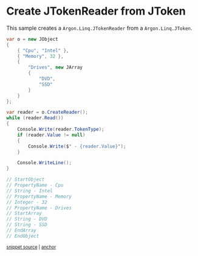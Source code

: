 # Create JTokenReader from JToken

This sample creates a `Argon.Linq.JTokenReader` from a `Argon.Linq.JToken`.

<!-- snippet: CreateReader -->
<a id='snippet-createreader'></a>
```cs
var o = new JObject
{
    { "Cpu", "Intel" },
    { "Memory", 32 },
    {
        "Drives", new JArray
        {
            "DVD",
            "SSD"
        }
    }
};

var reader = o.CreateReader();
while (reader.Read())
{
    Console.Write(reader.TokenType);
    if (reader.Value != null)
    {
        Console.Write($" - {reader.Value}");
    }

    Console.WriteLine();
}

// StartObject
// PropertyName - Cpu
// String - Intel
// PropertyName - Memory
// Integer - 32
// PropertyName - Drives
// StartArray
// String - DVD
// String - SSD
// EndArray
// EndObject
```
<sup><a href='/Src/Tests/Documentation/Samples/Linq/CreateReader.cs#L35-L72' title='Snippet source file'>snippet source</a> | <a href='#snippet-createreader' title='Start of snippet'>anchor</a></sup>
<!-- endSnippet -->

